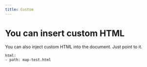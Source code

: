 ```yaml
---
title: Custom
---
```


# You can insert custom HTML

You can also inject custom HTML into the document. Just point to it.

```styledYaml
html:
- path: map-test.html
```